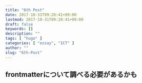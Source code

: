 ```yaml
---
title: "6th Post"
date: 2017-10-31T09:28:41+09:00
lastmod: 2017-10-31T09:28:41+09:00
draft: false
keywords: []
description: ""
tags: [ "hugo" ]
categories: [ "essay", "ICT" ]
author: ""
slug: "6th-Post"
---
```

## frontmatterについて調べる必要があるかも
